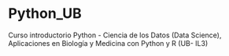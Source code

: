 # Python_UB
Curso introductorio Python - Ciencia de los Datos (Data Science), Aplicaciones en Biología y Medicina con Python y R (UB- IL3)
